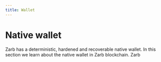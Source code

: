 ```yaml
---
title: Wallet
---
```


# Native wallet

Zarb has a deterministic, hardened and recoverable native wallet. In this section we learn about the
native wallet in Zarb blockchain. Zarb
